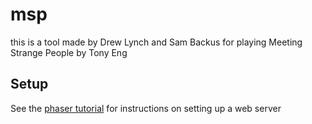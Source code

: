 # msp
this is a tool made by Drew Lynch and Sam Backus for playing Meeting Strange People by Tony Eng

## Setup
See the [phaser tutorial](http://phaser.io/tutorials/getting-started) for instructions on setting up a web server 
